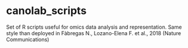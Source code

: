 # canolab_scripts
Set of R scripts useful for omics data analysis and representation. Same style than deployed in Fàbregas N., Lozano-Elena F. et al., 2018 (Nature Communications)
